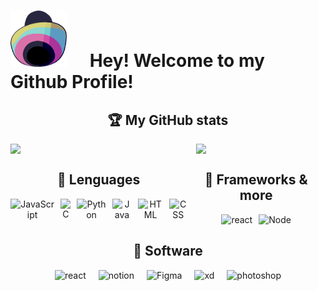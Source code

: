 <h1>
    <span>
        <img 
            style="width:90px; height:90px; margin:0px; padding:0px; display: inline; margin-right:30px;"
            src="assets/icon_hat.svg"/>
    </span>
    <b>Hey! Welcome to my Github Profile!</b>
</h1>

<h2 style="display:flex; justify-content:center;"><b>🏆 My GitHub stats</b></h2>
<div align="center" style="display:flex; gap: 20px; justify-content:center;">
    <img width="400px" src="https://github-readme-streak-stats.herokuapp.com/?user=JajoScript" />
    <img width="300px" src="https://spotify-recently-played-readme.vercel.app/api?user=jyx0evb84wd3kriql8jckptee&count=3" />
</div>

<div align="center" style="display:grid; grid-template-columns: 1fr 1fr; grid-template-row: 1fr;">
    <div align="center">        
        <h2 style="display:flex; gap: 10px; justify-content:center;"><b>🔭 Lenguages</b></h2>
        <div style="display:flex; gap: 10px; justify-content:center;">   
            <img src="https://img.icons8.com/color/48/000000/javascript--v1.png" alt="JavaScript"/>
            <img src="https://img.icons8.com/color/50/000000/c-programming.png" alt="C"/>
            <img src="https://img.icons8.com/color/48/000000/python--v1.png" alt="Python"/>
            <img src="https://img.icons8.com/color/48/000000/java-coffee-cup-logo--v2.png" alt="Java"/>
            <img src="https://img.icons8.com/color/48/000000/html-5--v1.png" alt="HTML"/>
            <img srC="https://img.icons8.com/color/48/css3.png" alt="CSS">
        </div>
    </div>
    <div align="center">
        <h2 style="display:flex; gap: 10px; justify-content:center;"><b>🤖 Frameworks & more </b></h2>
        <div style="display:flex; gap: 10px; justify-content:center;">
            <img src="https://img.icons8.com/office/50/000000/react.png" alt="react"/>
            <img src="https://img.icons8.com/color/50/nodejs.png" alt="Node"/>
        </div>
    </div>
</div>

<h2 align="center" style="display:flex; gap: 20px; justify-content:center;"><b>🎨 Software</b></h2>
<div align="center" style="display:flex; gap: 20px; justify-content:center;">
    <img src="https://img.icons8.com/office/50/000000/react.png" alt="react"/>
    <img src="https://img.icons8.com/ios/50/000000/notion.png" alt="notion"/>
    <img src="https://img.icons8.com/color/48/figma.png" alt="Figma"/>
    <img src="https://img.icons8.com/color/50/adobe-xd.png" alt="xd"/>
    <img src="https://img.icons8.com/color/50/adobe-photoshop.png" alt="photoshop"/>
</div>
